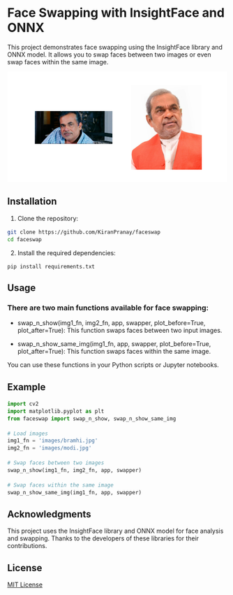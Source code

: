 # Face Swapping with InsightFace and ONNX

This project demonstrates face swapping using the InsightFace library and ONNX model. It allows you to swap faces between two images or even swap faces within the same image.

<p align="center">
<img src="images/result.png" width="700px" alt="Face Swap Result">
</p>

## Installation

1. Clone the repository:

```bash
git clone https://github.com/KiranPranay/faceswap
cd faceswap
```

2. Install the required dependencies:

```pip
pip install requirements.txt
```

## Usage

### There are two main functions available for face swapping:

- swap_n_show(img1_fn, img2_fn, app, swapper, plot_before=True, plot_after=True): This function swaps faces between two input images.

- swap_n_show_same_img(img1_fn, app, swapper, plot_before=True, plot_after=True): This function swaps faces within the same image.

You can use these functions in your Python scripts or Jupyter notebooks.

## Example

```python
import cv2
import matplotlib.pyplot as plt
from faceswap import swap_n_show, swap_n_show_same_img

# Load images
img1_fn = 'images/bramhi.jpg'
img2_fn = 'images/modi.jpg'

# Swap faces between two images
swap_n_show(img1_fn, img2_fn, app, swapper)

# Swap faces within the same image
swap_n_show_same_img(img1_fn, app, swapper)
```

## Acknowledgments

This project uses the InsightFace library and ONNX model for face analysis and swapping. Thanks to the developers of these libraries for their contributions.

## License

[MIT License](https://github.com/KiranPranay/faceswap/blob/main/LICENSE)
